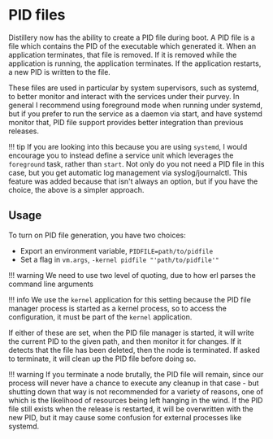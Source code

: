 # PID files

Distillery now has the ability to create a PID file during boot. A PID file is a
file which contains the PID of the executable which generated it. When an
application terminates, that file is removed. If it is removed while the
application is running, the application terminates. If the application restarts,
a new PID is written to the file.

These files are used in particular by system supervisors, such as systemd, to
better monitor and interact with the services under their purvey. In general I
recommend using foreground mode when running under systemd, but if you prefer to
run the service as a daemon via start, and have systemd monitor that, PID file
support provides better integration than previous releases.

!!! tip
    If you are looking into this because you are using `systemd`, I would
    encourage you to instead define a service unit which leverages the `foreground`
    task, rather than `start`. Not only do you not need a PID file in this case,
    but you get automatic log management via syslog/journalctl. This feature was
    added because that isn't always an option, but if you have the choice, the
    above is a simpler approach.

## Usage

To turn on PID file generation, you have two choices:

  * Export an environment variable, `PIDFILE=path/to/pidfile`
  * Set a flag in `vm.args`, `-kernel pidfile "'path/to/pidfile'"`

!!! warning
    We need to use two level of quoting, due to how erl parses the command line arguments

!!! info
    We use the `kernel` application for this setting because the PID file
    manager process is started as a kernel process, so to access the
    configuration, it must be part of the `kernel` application.

If either of these are set, when the PID file manager is started, it will write
the current PID to the given path, and then monitor it for changes. If it
detects that the file has been deleted, then the node is terminated. If asked to
terminate, it will clean up the PID file before doing so.

!!! warning
    If you terminate a node brutally, the PID file will remain, since
    our process will never have a chance to execute any cleanup in that case - but
    shutting down that way is not recommended for a variety of reasons, one of which
    is the likelihood of resources being left hanging in the wind. If the PID file
    still exists when the release is restarted, it will be overwritten with the new
    PID, but it may cause some confusion for external processes like systemd.
